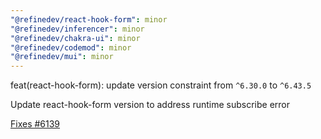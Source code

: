 ```yaml
---
"@refinedev/react-hook-form": minor
"@refinedev/inferencer": minor
"@refinedev/chakra-ui": minor
"@refinedev/codemod": minor
"@refinedev/mui": minor
---
```


feat(react-hook-form): update version constraint from `^6.30.0` to `^6.43.5`

Update react-hook-form version to address runtime subscribe error

[Fixes #6139](https://github.com/refinedev/refine/issues/6139)
